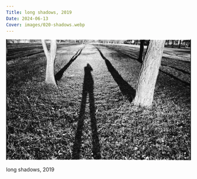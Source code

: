 ```yaml
---
Title: long shadows, 2019
Date: 2024-06-13
Cover: images/020-shadows.webp
---
```


![long shadows, 2019](images/020-shadows@2x.webp)

long shadows, 2019
